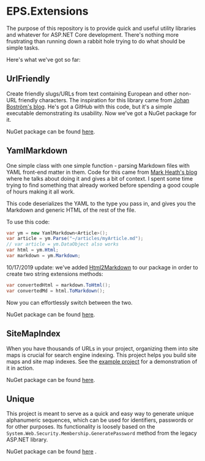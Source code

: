 # EPS.Extensions

The purpose of this repository is to provide quick and useful utility libraries and whatever for ASP.NET Core development. There's nothing more frustrating than running down a rabbit hole trying to do what should be simple tasks. 

Here's what we've got so far:

## UrlFriendly

Create friendly slugs/URLs from text containing European and other non-URL friendly characters. The inspiration for this library came from [Johan Boström's blog](https://www.johanbostrom.se/blog/how-to-create-a-url-and-seo-friendly-string-in-csharp-text-to-slug-generator/). He's got a GitHub with this code, but it's a simple executable demonstrating its usability. Now we've got a NuGet package for it. 

NuGet package can be found [here](https://www.nuget.org/packages/EPS.Extensions.UrlFriendly/).

## YamlMarkdown

One simple class with one simple function - parsing Markdown files with YAML front-end matter in them. Code for this came from [Mark Heath's blog](https://markheath.net/post/markdown-html-yaml-front-matter) where he talks about doing it and gives a bit of context. I spent some time trying to find something that already worked before spending a good couple of hours making it all work. 

This code deserializes the YAML to the type you pass in, and gives you the Markdown and generic HTML of the rest of the file. 

To use this code: 

```c#
var ym = new YamlMarkdown<Article>();
var article = ym.Parse("~/articles/myArticle.md");
// var article = ym.DataObject also works
var html = ym.Html;
var markdown = ym.Markdown;
```

10/17/2019 update: we've added [Html2Markdown](https://github.com/baynezy/Html2Markdown) to our package in order to create two string extensions methods:

```c#
var convertedHtml = markdown.ToHtml();
var convertedMd = html.ToMarkdown();
```
Now you can effortlessly switch between the two.

NuGet package can be found [here](https://www.nuget.org/packages/EPS.Extensions.YamlMarkdown/).

## SiteMapIndex
When you have thousands of URLs in your project, organizing them into site maps is crucial for search engine indexing. This project helps you build site maps and site map indexes. See the [example project](https://github.com/endpointsystems/EPS.Extensions/tree/master/samples/EPS.Samples.SiteMapIndex) for a demonstration of it in action. 

NuGet package can be found [here](https://www.nuget.org/packages/EPS.Extensions.SiteMapIndex/).

## Unique

This project is meant to serve as a quick and easy way to generate unique alphanumeric sequences, which can be used for identifiers, passwords or for other purposes. Its functionality is loosely based on the `System.Web.Security.Membership.GeneratePassword` method from the legacy ASP.NET library. 

NuGet package can be found [here](https://www.nuget.org/packages/EPS.Extensions.Unique/) .

